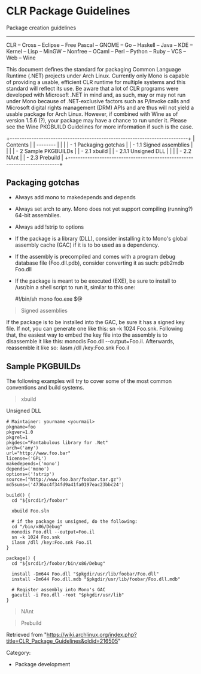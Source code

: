 CLR Package Guidelines
======================

Package creation guidelines

* * * * *

CLR – Cross – Eclipse – Free Pascal – GNOME – Go – Haskell – Java – KDE
– Kernel – Lisp – MinGW – Nonfree – OCaml – Perl – Python – Ruby – VCS –
Web – Wine

This document defines the standard for packaging Common Language Runtime
(.NET) projects under Arch Linux. Currently only Mono is capable of
providing a usable, efficient CLR runtime for multiple systems and this
standard will reflect its use. Be aware that a lot of CLR programs were
developed with Microsoft .NET in mind and, as such, may or may not run
under Mono because of .NET-exclusive factors such as P/Invoke calls and
Microsoft digital rights management (DRM) APIs and are thus will not
yield a usable package for Arch Linux. However, if combined with Wine as
of version 1.5.6 (?), your package may have a chance to run under it.
Please see the Wine PKGBUILD Guidelines for more information if such is
the case.

+--------------------------------------------------------------------------+
| Contents                                                                 |
| --------                                                                 |
|                                                                          |
| -   1 Packaging gotchas                                                  |
|     -   1.1 Signed assemblies                                            |
|                                                                          |
| -   2 Sample PKGBUILDs                                                   |
|     -   2.1 xbuild                                                       |
|         -   2.1.1 Unsigned DLL                                           |
|                                                                          |
|     -   2.2 NAnt                                                         |
|     -   2.3 Prebuild                                                     |
+--------------------------------------------------------------------------+

Packaging gotchas
-----------------

-   Always add mono to makedepends and depends
-   Always set arch to any. Mono does not yet support compiling
    (running?) 64-bit assemblies.
-   Always add !strip to options
-   If the package is a library (DLL), consider installing it to Mono's
    global assembly cache (GAC) if it is to bo used as a dependency.
-   If the assembly is precompiled and comes with a program debug
    database file (Foo.dll.pdb), consider converting it as such:
    pdb2mdb Foo.dll
-   If the package is meant to be executed (EXE), be sure to install to
    /usr/bin a shell script to run it, similar to this one:

    #!/bin/sh
    mono foo.exe $@

> Signed assemblies

If the package is to be installed into the GAC, be sure it has a signed
key file. If not, you can generate one like this: sn -k 1024 Foo.snk.
Following that, the easiest way to embed the key file into the assembly
is to disassemble it like this: monodis Foo.dll --output=Foo.il.
Afterwards, reassemble it like so: ilasm /dll /key:Foo.snk Foo.il

Sample PKGBUILDs
----------------

The following examples will try to cover some of the most common
conventions and build systems.

> xbuild

Unsigned DLL

    # Maintainer: yourname <yourmail>
    pkgname=foo
    pkgver=1.0
    pkgrel=1
    pkgdesc="Fantabulous library for .Net"
    arch=('any')
    url="http://www.foo.bar"
    license=('GPL')
    makedepends=('mono')
    depends=('mono')
    options=('!strip')
    source=("http://www.foo.bar/foobar.tar.gz")
    md5sums=('4736ac4f34fd9a41fa0197eac23bbc24')

    build() {
      cd "${srcdir}/foobar"

      xbuild Foo.sln

      # if the package is unsigned, do the following:
      cd "/bin/x86/Debug"
      monodis Foo.dll --output=Foo.il
      sn -k 1024 Foo.snk
      ilasm /dll /key:Foo.snk Foo.il
    }

    package() {
      cd "${srcdir}/foobar/bin/x86/Debug"

      install -Dm644 Foo.dll "$pkgdir/usr/lib/foobar/Foo.dll"
      install -Dm644 Foo.dll.mdb "$pkgdir/usr/lib/foobar/Foo.dll.mdb"
      
      # Register assembly into Mono's GAC
      gacutil -i Foo.dll -root "$pkgdir/usr/lib"
    }

> NAnt

> Prebuild

Retrieved from
"https://wiki.archlinux.org/index.php?title=CLR_Package_Guidelines&oldid=216505"

Category:

-   Package development
